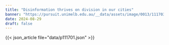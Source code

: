 ```yaml
---
title: "Disinformation thrives on division in our cities"
banner: "https://pursuit.unimelb.edu.au/__data/assets/image/0013/111703/2DisinformationSocietyInequalitySocialMediaShutterstock-copy.webp"
date: 2024-08-29
draft: false
---
```


{{< json_article file="data/p111701.json" >}}